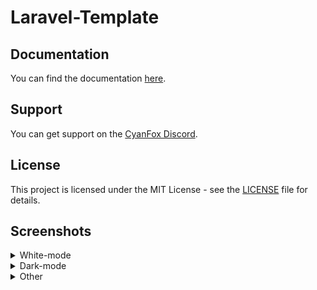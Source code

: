 # Laravel-Template

## Documentation

You can find the documentation [here](https://docs.cyanfox.de/docs/laravel-template/v2).

## Support

You can get support on the [CyanFox Discord](https://discord.cyanfox.de).

## License

This project is licensed under the MIT License - see the [LICENSE](LICENSE) file for details.

## Screenshots
<details>
<summary>White-mode</summary>
<img src="assets/admin_users_create_white.png">
<img src="assets/admin_users_white.png">
<img src="assets/admin_groups_create_white.png">
<img src="assets/admin_groups_white.png">
<img src="assets/admin_activity_white.png">
<img src="assets/admin_modules_white.png">
<img src="assets/admin_settings_auth_white.png">
<img src="assets/admin_settings_emails_white.png">
<img src="assets/admin_settings_profile_white.png">
<img src="assets/admin_settings_security_white.png">
<img src="assets/admin_settings_system_white.png">
<img src="assets/profile_white.png">
<img src="assets/profile_activity_white.png">
<img src="assets/profile_api_keys_white.png">
<img src="assets/profile_sessions_white.png">
</details>
<details>
<summary>Dark-mode</summary>
<img src="assets/admin_users_create_dark.png">
<img src="assets/admin_users_dark.png">
<img src="assets/admin_activity_dark.png">
<img src="assets/admin_modules_dark.png">
<img src="assets/admin_settings_dark.png">
<img src="assets/profile_dark.png">
</details>
<details>
<summary>Other</summary>
<img src="assets/login.png">
<img src="assets/register.png">
<img src="assets/forgot_password.png">
</details>
